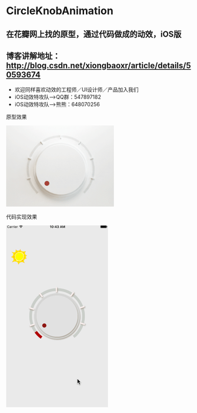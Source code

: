 # CircleKnobAnimation

在花瓣网上找的原型，通过代码做成的动效，iOS版
---
博客讲解地址：http://blog.csdn.net/xiongbaoxr/article/details/50593674
---
* 欢迎同样喜欢动效的工程师／UI设计师／产品加入我们
* iOS动效特攻队-->QQ群：547897182
* iOS动效特攻队-->熊熊：648070256

原型效果

![MenuBallAnimation.png](READMEResource/20160127135352323.gif)

代码实现效果

![MenuBallAnimation.png](READMEResource/20160127134641642.gif)
